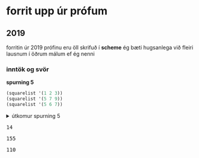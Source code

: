 # forrit upp úr prófum

## 2019
forritin úr 2019 prófinu eru öll skrifuð í **scheme** ég bæti hugsanlega við fleiri lausnum í öðrum málum ef ég nenni  

### inntök og svör
**spurning 5**
```scheme
(squarelist '(1 2 3))
(squarelist '(5 7 9))
(squarelist '(5 6 7))
```
<details>
    <summary><bold>útkomur spurning 5</bold>
    <pre>14</pre>
    <pre>155</pre>
    <pre>110</pre>
</details>